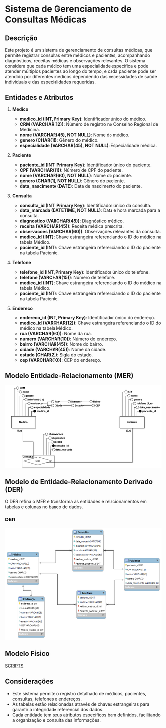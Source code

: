 # Sistema de Gerenciamento de Consultas Médicas

## Descrição

Este projeto é um sistema de gerenciamento de consultas médicas, que permite registrar consultas entre médicos e pacientes, acompanhando diagnósticos, receitas médicas e observações relevantes. O sistema considera que cada médico tem uma especialidade específica e pode atender múltiplos pacientes ao longo do tempo, e cada paciente pode ser atendido por diferentes médicos dependendo das necessidades de saúde individuais e das especialidades requeridas.

## Entidades e Atributos

1. **Medico**
    - **medico_id (INT, Primary Key)**: Identificador único do médico.
    - **CRM (VARCHAR(12))**: Número de registro no Conselho Regional de Medicina.
    - **nome (VARCHAR(45), NOT NULL)**: Nome do médico.
    - **genero (CHAR(1))**: Gênero do médico.
    - **especialidade (VARCHAR(45), NOT NULL)**: Especialidade médica.

2. **Paciente**
    - **paciente_id (INT, Primary Key)**: Identificador único do paciente.
    - **CPF (VARCHAR(11))**: Número de CPF do paciente.
    - **nome (VARCHAR(60), NOT NULL)**: Nome do paciente.
    - **genero (CHAR(1), NOT NULL)**: Gênero do paciente.
    - **data_nascimento (DATE)**: Data de nascimento do paciente.

3. **Consulta**
    - **consulta_id (INT, Primary Key)**: Identificador único da consulta.
    - **data_marcada (DATETIME, NOT NULL)**: Data e hora marcada para a consulta.
    - **diagnostico (VARCHAR(45))**: Diagnóstico médico.
    - **receita (VARCHAR(45))**: Receita médica prescrita.
    - **observacoes (VARCHAR(60))**: Observações relevantes da consulta.
    - **medico_id (INT)**: Chave estrangeira referenciando o ID do médico na tabela Médico.
    - **paciente_id (INT)**: Chave estrangeira referenciando o ID do paciente na tabela Paciente.

4. **Telefone**
    - **telefone_id (INT, Primary Key)**: Identificador único do telefone.
    - **telefone (VARCHAR(15))**: Número de telefone.
    - **medico_id (INT)**: Chave estrangeira referenciando o ID do médico na tabela Médico.
    - **paciente_id (INT)**: Chave estrangeira referenciando o ID do paciente na tabela Paciente.

5. **Endereco**
    - **endereco_id (INT, Primary Key)**: Identificador único do endereço.
    - **medico_id (VARCHAR(12))**: Chave estrangeira referenciando o ID do médico na tabela Médico.
    - **rua (VARCHAR(60))**: Nome da rua.
    - **numero (VARCHAR(10))**: Número do endereço.
    - **bairro (VARCHAR(45))**: Nome do bairro.
    - **cidade (VARCHAR(45))**: Nome da cidade.
    - **estado (CHAR(2))**: Sigla do estado.
    - **cep (VARCHAR(10))**: CEP do endereço.
 

## Modelo Entidade-Relacionamento (MER)

![MER](https://github.com/Eduardo-J-S/FAP-SOFTEX/blob/main/Database/aulas/atividade05/Conceitual_clinica_medica.png)

## Modelo de Entidade-Relacionamento Derivado (DER)

O DER refina o MER e transforma as entidades e relacionamentos em tabelas e colunas no banco de dados.

### DER

![DER](https://github.com/Eduardo-J-S/FAP-SOFTEX/blob/main/Database/aulas/atividade05/modelo_logico_clinica_medica.png)

## Modelo Físico

[SCRIPTS](https://github.com/Eduardo-J-S/FAP-SOFTEX/blob/main/Database/aulas/atividade05/modelo_fisico_clinica_medica.sql)

## Considerações
- Este sistema permite o registro detalhado de médicos, pacientes, consultas, telefones e endereços.
- As tabelas estão relacionadas através de chaves estrangeiras para garantir a integridade referencial dos dados.
- Cada entidade tem seus atributos específicos bem definidos, facilitando a organização e consulta das informações.



